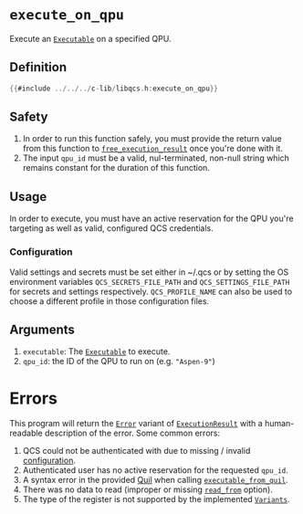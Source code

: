 # `execute_on_qpu`

Execute an [`Executable`] on a specified QPU.

## Definition
```c
{{#include ../../../c-lib/libqcs.h:execute_on_qpu}}
```

## Safety

1. In order to run this function safely, you must provide the return value from this function to [`free_execution_result`] once you're done with it. 
2. The input `qpu_id` must be a valid, nul-terminated, non-null string which remains constant for the duration of this function.

## Usage

In order to execute, you must have an active reservation for the QPU you're targeting as well as valid, configured QCS credentials.

### Configuration

Valid settings and secrets must be set either in ~/.qcs or by setting the OS environment variables `QCS_SECRETS_FILE_PATH` and `QCS_SETTINGS_FILE_PATH` for secrets and settings respectively. `QCS_PROFILE_NAME` can also be used to choose a different profile in those configuration files.

## Arguments

1. `executable`: The [`Executable`] to execute.
4. `qpu_id`: the ID of the QPU to run on (e.g. `"Aspen-9"`)

# Errors

This program will return the [`Error`] variant of [`ExecutionResult`] with a human-readable description of the error. Some common errors:

1. QCS could not be authenticated with due to missing / invalid [configuration].
2. Authenticated user has no active reservation for the requested `qpu_id`.
3. A syntax error in the provided [Quil] when calling [`executable_from_quil`].
4. There was no data to read (improper or missing [`read_from`] option).
5. The type of the register is not supported by the implemented [`Variants`].

[`Executable`]: executable.md
[`free_execution_result`]: free_execution_result.md
[`ExecutionResult`]: execution_result.md
[`Error`]: execution_result.md#error
[`Variants`]: execution_result.md#variants
[configuration]: #configuration
[`executable_from_quil`]: executable_from_quil.md
[Quil]: https://github.com/quil-lang/quil
[`read_from`]: read_from.md
